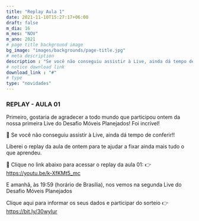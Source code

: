 ```yaml
---
title: "Replay Aula 1"
date: 2021-11-10T15:27:17+06:00
draft: false
m_dia: 16
m_mes: "NOV"
m_ano: 2021
# page title background image
bg_image: "images/backgrounds/page-title.jpg"
# meta description
description : "Se você não conseguiu assistir à Live, ainda dá tempo de conferir!"
# notice download link
download_link : "#"
# type
type: "novidades"
---
```



### REPLAY - AULA 01

Primeiro, gostaria de agradecer a todo mundo que participou ontem da nossa primeira Live do Desafio Móveis Planejados! Foi incrível!

🔨 Se você não conseguiu assistir à Live, ainda dá tempo de conferir!!

Liberei o replay da aula de ontem para te ajudar a fixar ainda mais tudo o que aprendeu.

🎥 Clique no link abaixo para acessar o replay da aula 01:
👉 <https://youtu.be/k-XfKMt5_mc>

E amanhã, às 19:59 (horário de Brasília), nos vemos na segunda Live do Desafio Móveis Planejados

Clique aqui para informar os seus dados e participar do sorteio 👉 <https://bit.ly/30wyIur>
